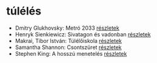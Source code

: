 # túlélés

- Dmitry Glukhovsky: Metró 2033 [részletek](_details/%7Bopf.creator%7D.md#id_482)
- Henryk Sienkiewicz: Sivatagon és vadonban [részletek](_details/%7Bopf.creator%7D.md#id_382)
- Makrai, Tibor István: Túlélőiskola [részletek](_details/%7Bopf.creator%7D.md#id_593)
- Samantha Shannon: Csontszüret [részletek](_details/%7Bopf.creator%7D.md#id_1005)
- Stephen King: A hosszú menetelés [részletek](_details/%7Bopf.creator%7D.md#id_932)